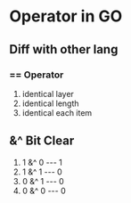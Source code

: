 # Operator in GO

## Diff with other lang

### == Operator

1. identical layer
2. identical length
3. identical each item

## &^ Bit Clear

1. 1 &^ 0 --- 1
2. 1 &^ 1 --- 0
3. 0 &^ 1 --- 0
4. 0 &^ 0 --- 0
